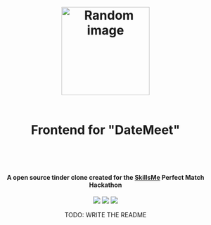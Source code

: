 <h1 align="center">
	<br>
	<a href="#" target="_blank" alt="Link to application"><img src="https://i.imgur.com/jSRNkXH.jpg" alt="Random image" width="200"></a>
	<br>
	<br>
	<p>Frontend for "DateMeet"</p>
	<br>
</h1>

<h4 align="center">A open source tinder clone created for the <a href="#" target="_blank" alt="Link to skills me">SkillsMe</a> Perfect Match Hackathon</h4>

<p align="center">
		<img src="https://img.shields.io/badge/React%20Version-%5E17.0.1-lightgrey">
		<img src="https://img.shields.io/github/package-json/v/Perfect-Match-Hackathon/PerfectDateMatch-Frontend/next?logoColor=blueviolet"> 		
		<img src="https://img.shields.io/github/package-json/v/Perfect-Match-Hackathon/PerfectDateMatch-Frontend/master?label=master%20version&logoColor=lightgrey">
</p>

<p align="center">
		TODO: WRITE THE README
</p>
